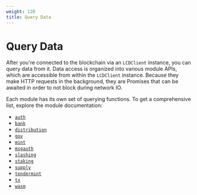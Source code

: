 ```yaml
---
weight: 120
title: Query Data
---
```


# Query Data

After you're connected to the blockchain via an `LCDClient` instance, you can query data from it. Data access is organized into various module APIs, which are accessible from within the `LCDClient` instance. Because they make HTTP requests in the background, they are Promises that can be awaited in order to not block during network IO.

Each module has its own set of querying functions. To get a comprehensive list, explore the module documentation:

- [`auth`](https://xpladev.github.io/xpla.js/classes/AuthAPI.html)
- [`bank`](https://xpladev.github.io/xpla.js/classes/BankAPI.html)
- [`distribution`](https://xpladev.github.io/xpla.js/classes/DistributionAPI.html)
- [`gov`](https://xpladev.github.io/xpla.js/classes/GovAPI.html)
- [`mint`](https://xpladev.github.io/xpla.js/classes/MintAPI.html)
- [`msgauth`](https://xpladev.github.io/xpla.js/classes/MsgAuthAPI.html)
- [`slashing`](https://xpladev.github.io/xpla.js/classes/SlashingAPI.html)
- [`staking`](https://xpladev.github.io/xpla.js/classes/StakingAPI.html)
- [`supply`](https://xpladev.github.io/xpla.js/classes/SupplyAPI.html)
- [`tendermint`](https://xpladev.github.io/xpla.js/classes/TendermintAPI.html)
- [`tx`](https://xpladev.github.io/xpla.js/classes/TxAPI.html)
- [`wasm`](https://xpladev.github.io/xpla.js/classes/WasmAPI.html)
